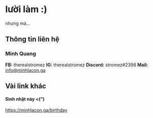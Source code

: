 # lười làm :)
  nhưng mà...
## Thông tin liên hệ
### **Minh Quang**
**FB:** therealstromez
**IG:** therealstromez
**Discord:** stromez#2398
**Mail:** info@minhlacon.ga

## Vài link khác
#### Sinh nhật này <(")
https://minhlacon.ga/birthday

